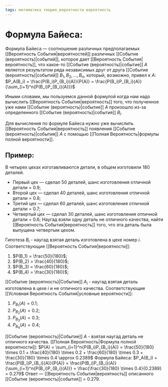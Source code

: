 ```yaml
---
tags: математика теория_вероятности вероятность
---
```

# Формула Байеса:
Формула Байеса — соотношение различных предполагаемых [[Вероятность События|вероятностей]] различных [[Событие (вероятность)|событий]], которое дает [[Вероятность События|вероятность]], что какое-то [[Событие (вероятность)|событие]] $A$ является результатом ряда независимых друг от друга [[Событие (вероятность)|событий]] $B_1,B_2,...,B_n$, который, возможно, привел к $A$: $P_A(B_i) = \frac{P(B_i)P_{B_i}(A)}{P(A)} = \frac{P(B_i)P_{B_i}(A)}{\sum_{i+1}^n{P(B_i)P_{B_i}(A)}}$ 

Иными словами, мы пользуемся данной формулой когда нам надо вычислить [[Вероятность События|вероятность]] того, что полученное уже нами [[Событие (вероятность)|событие]] $A$ произошло из-за определенного [[Событие (вероятность)|события]] $B_i$.

Для вычисления по формуле Байеса нужно уже вычислить [[Вероятность События|вероятность]] появления [[Событие (вероятность)|события]] $A$ с помощью [[Полная Вероятность|формулы полной вероятности]].

## Пример:
В четырех цехах изготавливаются детали, в общем изготовили 180 деталей.
* Первый цех — сделал 50 деталей, шанс изготовления отличной детали = 0.9;
* Второй цех — сделал 40 деталей, шанс изготовления отличной детали = 0.8;
* Третий цех — сделал 60 деталей, шанс изготовления отличной детали = 0.7;
* Четвертый цех — сделал 30 деталей, шанс изготовления отличной детали = 0.6;
Наугад взяли одну деталь не отличного качества, найти [[Вероятность События|вероятность]] того, что эта деталь была выпущена четвертым цехом.

Гипотеза $B_i$ - наугад взятая деталь изготовлена в цехе номер $i$.
Соответствующие [[Вероятность События|вероятности]]:
1) $P(B_1) = \frac{50}{180}$;
2) $P(B_2) = \frac{40}{180}$;
3) $P(B_3) = \frac{60}{180}$;
4) $P(B_4) = \frac{30}{180}$;

[[Событие (вероятность)|Событие]] $A_i$ - наугад взятая деталь изготовлена в цехе $i$ и не отличного качества.
Соответствующие [[Условная Вероятность События|условные вероятности]]:
1) $P_{B_1}(A) = 0.1$;
2) $P_{B_2}(A) = 0.2$;
3) $P_{B_3}(A) = 0.3$;
4) $P_{B_4}(A) = 0.4$;

[[Событие (вероятность)|Событие]] $A$ - взятая наугад деталь не отличного качества.
[[Полная Вероятность|Формула полной вероятности]]:
$P(A) = \sum_{i=1}^n{P(B_i)P_{B_i}(A)} = \frac{50}{180} \times 0.1 + \frac{40}{180} \times 0.2 + \frac{60}{180} \times 0.3 + \frac{30}{180} \times 0.4 \approx 0.2389$
Формула Байеса:
$P_A(B_i) = \frac{P(B_i)P_{B_i}(A)}{P(A)} = \frac{P(B_i)P_{B_i}(A)}{\sum_{i+1}^n{P(B_i)P_{B_i}(A)}} = \frac{\frac{30}{180} \times 0.4}{0.2389} = 0.279$
Ответ — [[Вероятность События|вероятность]] описанного [[Событие (вероятность)|события]] = 0.279.
